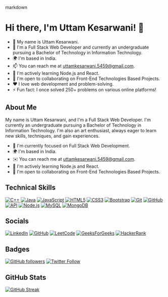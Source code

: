 markdown
# Hi there, I'm Uttam Kesarwani! 👋
- 👋 My name is Uttam Kesarwani.
- 🔭 I'm a Full Stack Web Developer and currently an undergraduate pursuing a Bachelor of Technology in Information Technology.
- 🌍 I'm based in India.
- 📫 You can reach me at [uttamkesarwani.5459@gmail.com](mailto:uttamkesarwani.5459@gmail.com).
- 🧠 I'm actively learning Node.js and React.
- 🤝 I'm open to collaborating on Front-End Technologies Based Projects.
- ❤️ I love web development and problem-solving.
- ⚡ Fun fact: I once solved 250+ problems on various online platforms!


## About Me

My name is Uttam Kesarwani, and I'm a Full Stack Web Developer. I'm currently an undergraduate pursuing a Bachelor of Technology in Information Technology. I'm also an art enthusiast, always eager to learn new skills, techniques, and gain experiences.

- 🔭 I'm currently focused on Full Stack Web Development.
- 🌍 I'm based in India.
- ✉️ You can reach me at [uttamkesarwani.5459@gmail.com](mailto:uttamkesarwani.5459@gmail.com).
- 🧠 I'm actively learning Node.js and React.
- 🤝 I'm open to collaborating on Front-End Technologies Based Projects.

## Technical Skills



[![C++](https://img.shields.io/badge/C++-00599C?style=flat&logo=cplusplus)](https://www.cplusplus.com/)
[![Java](https://img.shields.io/badge/Java-007396?style=flat&logo=java)](https://www.oracle.com/java/)
[![JavaScript](https://img.shields.io/badge/JavaScript-F7DF1E?style=flat&logo=javascript&logoColor=black)](https://developer.mozilla.org/en-US/docs/Web/JavaScript)
[![HTML5](https://img.shields.io/badge/HTML5-E34F26?style=flat&logo=html5&logoColor=white)](https://developer.mozilla.org/en-US/docs/Web/Guide/HTML/HTML5)
[![CSS3](https://img.shields.io/badge/CSS3-1572B6?style=flat&logo=css3&logoColor=white)](https://developer.mozilla.org/en-US/docs/Web/CSS)
[![Bootstrap](https://img.shields.io/badge/Bootstrap-563D7C?style=flat&logo=bootstrap)](https://getbootstrap.com/)
[![Git](https://img.shields.io/badge/Git-F05032?style=flat&logo=git&logoColor=white)](https://git-scm.com/)
[![GitHub](https://img.shields.io/badge/GitHub-181717?style=flat&logo=github)](https://github.com/)
[![API](https://img.shields.io/badge/API-FF5722?style=flat&logo=api)](https://en.wikipedia.org/wiki/Application_programming_interface)
[![Node.js](https://img.shields.io/badge/Node.js-339933?style=flat&logo=node.js&logoColor=white)](https://nodejs.org/)
[![MySQL](https://img.shields.io/badge/MySQL-4479A1?style=flat&logo=mysql&logoColor=white)](https://www.mysql.com/)
[![MongoDB](https://img.shields.io/badge/MongoDB-47A248?style=flat&logo=mongodb&logoColor=white)](https://www.mongodb.com/)

## Socials

[![LinkedIn](https://img.shields.io/badge/LinkedIn-0077B5?style=flat&logo=linkedin&logoColor=white)](https://www.linkedin.com/in/uttamkesarwani/) [![GitHub](https://img.shields.io/badge/GitHub-181717?style=flat&logo=github)](https://github.com/Uttam-kesarwani333) [![LeetCode](https://img.shields.io/badge/LeetCode-FFA116?style=flat&logo=leetcode)](https://leetcode.com/uttam333/) [![GeeksForGeeks](https://img.shields.io/badge/GeeksForGeeks-0A0A0A?style=flat&logo=geeksforgeeks)](https://auth.geeksforgeeks.org/user/uttam333/practice/) [![HackerRank](https://img.shields.io/badge/HackerRank-2EC866?style=flat&logo=hackerrank)](https://www.hackerrank.com/uttam333)



## Badges

[![GitHub followers](https://img.shields.io/github/followers/Uttamkesarwa-333?style=social)](https://github.com/Uttamkesarwa-333)
[![Twitter Follow](https://img.shields.io/twitter/follow/YourTwitterUsername?style=social)](https://twitter.com/YourTwitterUsername)

## GitHub Stats

[![GitHub Streak](http://github-readme-streak-stats.herokuapp.com?user=Uttam-kesarwani333&theme=blood&border_radius=50)](https://git.io/streak-stats)

